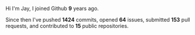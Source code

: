 Hi I'm Jay, I joined Github **9** years ago.

Since then I've pushed **1424** commits, opened **64** issues, submitted **153** pull requests, and contributed to **15** public repositories.
